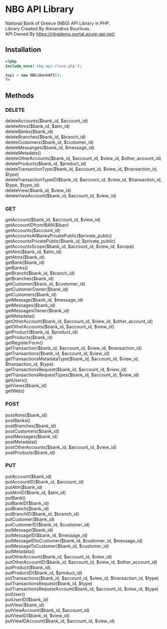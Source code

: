 # NBG API Library
National Bank of Greece (NBG) API Library in PHP.<br>
Library Created By Alexandros Bourlivas.<br>
API Owned By https://nbgdemo.portal.azure-api.net/
<h2>Installation</h2>

```php
<?php
include_once('nbg-api-class.php');

$api = new NBGiBankAPI();
?>
```
<h2>Methods</h2>
<h3>DELETE</h3>
    deleteAccounts($bank_id, $account_id)<br>
    deleteAtms($bank_id, $atm_id)<br>
    deleteBanks($bank_id)<br>
    deleteBranches($bank_id, $branch_id)<br>
    deleteCustomers($bank_id, $customer_id)<br>
    deleteMessanges($bank_id, $message_id)<br>
    deleteMetadata()<br>
    deleteOtherAccounts($bank_id, $account_id, $view_id, $other_account_id)<br>
    deleteProducts($bank_id, $product_id)<br>
    deleteTransactionType($bank_id, $account_id, $view_id, $transaction_id, $type)<br>
    deleteTransactionTypeID($bank_id, $account_id, $view_id, $transaction_id, $type, $type_id)<br>
    deleteView($bank_id, $view_id)<br>
    deleteViewAccount($bank_id, $account_id, $view_id)<br>
<h3>GET</h3>
    getAccount($bank_id, $account_id, $view_id)<br>
    getAccountIDfromIBAN($iban)<br>
    getAccounts($account_id)<br>
    getAccountsAllBanksPrivatePublic($private_public)<br>
    getAccountsPrivatePublic($bank_id, $private_public)<br>
    getAccountsScope($bank_id, $account_id, $view_id, $scope)<br>
    getAtm($bank_id, $atm_id)<br>
    getAtms($bank_id)<br>
    getBank($bank_id)<br>
    getBanks()<br>
    getBranch($bank_id, $branch_id)<br>
    getBranches($bank_id)<br>
    getCustomer($bank_id, $customer_id)<br>
    getCustomerOwner($bank_id)<br>
    getCustomers($bank_id)<br>
    getMessage($bank_id, $message_id)<br>
    getMessages($bank_id)<br>
    getMessagesOwner($bank_id)<br>
    getMetadata()<br>
    getOtherAccount($bank_id, $account_id, $view_id, $other_account_id)<br>
    getOtherAccounts($bank_id, $account_id, $view_id)<br>
    getProduct($bank_id, $product_id)<br>
    getProducts($bank_id)<br>
    getRegisterForm()<br>
    getTransaction($bank_id, $account_id, $view_id, $transaction_id)<br>
    getTransactions($bank_id, $account_id, $view_id)<br>
    getTransactionsMetadataType($bank_id, $account_id, $view_id, $transaction_id, $type)<br>
    getTransactionsRequest($bank_id, $account_id, $view_id)<br>
    getTransactionsRequestTypes($bank_id, $account_id, $view_id)<br>
    getUsers()<br>
    getViews($bank_id)<br>
    getWeb()<br>
<h3>POST</h3>
    postAtms($bank_id)<br>
    postBanks()<br>
    postBranches($bank_id)<br>
    postCustomers($bank_id)<br>
    postMessages($bank_id)<br>
    postMetadata()<br>
    postOtherAccounts($bank_id, $account_id, $view_id)<br>
    postProducts($bank_id)<br>
<h3>PUT</h3>
    putAccount($bank_id)<br>
    putAccountID($bank_id, $account_id)<br>
    putAtm($bank_id)<br>
    putAtmID($bank_id, $atm_id)<br>
    putBank()<br>
    putBankID($bank_id)<br>
    putBranch($bank_id)<br>
    putBranchID($bank_id, $branch_id)<br>
    putCustomer($bank_id)<br>
    putCustomerID($bank_id, $customer_id)<br>
    putMessage($bank_id)<br>
    putMessageID($bank_id, $message_id)<br>
    putMessageIDtoCustomer($bank_id, $customer_id, $message_id)<br>
    putMessageToCustomer($bank_id, $customer_id)<br>
    putMetadata()<br>
    putOtherAccount($bank_id, $account_id, $view_id)<br>
    putOtherAccountID($bank_id, $account_id, $view_id, $other_account_id)<br>
    putProduct($bank_id)<br>
    putProductID($bank_id, $product_id)<br>
    putTransactions($bank_id, $account_id, $view_id, $transaction_id, $type)<br>
    putTransactionsRequest($bank_id, $type)<br>
    putTransactionsRequestAccount($bank_id, $account_id, $view_id, $type)<br>
    putUser()<br>
    putUserID($bank_id)<br>
    putView($bank_id)<br>
    putViewAccount($bank_id, $account_id)<br>
    putViewID($bank_id, $view_id)<br>
    putViewIDAccount($bank_id, $account_id, $view_id)
